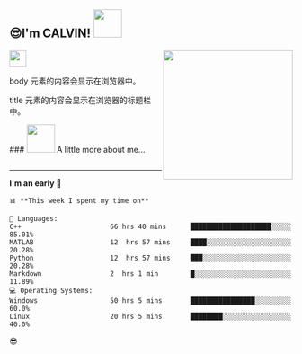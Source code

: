 <h2>😎I'm CALVIN! <img src="https://media.giphy.com/media/12oufCB0MyZ1Go/giphy.gif" width="50"></h2>
<img align='right' src="https://media.giphy.com/media/XygjTu9F7IRj3lijJ7/giphy.gif" width="230">
<p><img src="https://media.giphy.com/media/WUlplcMpOCEmTGBtBW/giphy.gif" width="30"> 
</em></p>
<html>

<head>
<title>我的第一个 HTML 页面</title>
</head>

<body>
<p>body 元素的内容会显示在浏览器中。</p>
<p>title 元素的内容会显示在浏览器的标题栏中。</p>
</body>

</html>
### <img src="https://media.giphy.com/media/VgCDAzcKvsR6OM0uWg/giphy.gif" width="50"> A little more about me...  

```CPP
```
---
<!--START_SECTION:waka-->
**I'm an early 🐤** 
```
📊 **This week I spent my time on** 
```
```text
💬 Languages: 
C++                      66 hrs 40 mins      ████████████████████░░░░░   85.01%
MATLAB                   12  hrs 57 mins     ████░░░░░░░░░░░░░░░░░░░░░   20.28% 
Python                   12  hrs 57 mins     ███░░░░░░░░░░░░░░░░░░░░░░   20.28% 
Markdown                 2  hrs 1 min        █░░░░░░░░░░░░░░░░░░░░░░░░   11.89% 
💻 Operating Systems: 
Windows                  50 hrs 5 mins       ████████████████░░░░░░░░░   60.0%
Linux                    20 hrs 5 mins       ████████░░░░░░░░░░░░░░░░░   40.0%
```
😎
